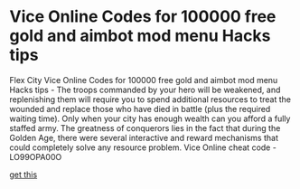 # Vice Online Codes for 100000 free gold and aimbot mod menu Hacks tips

Flex City Vice Online Codes for 100000 free gold and aimbot mod menu Hacks tips - The troops commanded by your hero will be weakened, and replenishing them will require you to spend additional resources to treat the wounded and replace those who have died in battle (plus the required waiting time). Only when your city has enough wealth can you afford a fully staffed army. The greatness of conquerors lies in the fact that during the Golden Age, there were several interactive and reward mechanisms that could completely solve any resource problem. Vice Online cheat code - LO99OPA00O

[get this](https://fanlink.tv/v5KTPloa)

